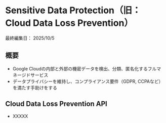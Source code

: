 # Sensitive Data Protection（旧： Cloud Data Loss Prevention）

最終編集日： 2025/10/5

## 概要

* Google Cloudの内部と外部の機密データを検出、分類、匿名化するフルマネージドサービス
* データプライバシーを維持し、コンプライアンス要件（GDPR, CCPAなど）を満たす手助けをする

## Cloud Data Loss Prevention API

* XXXXX